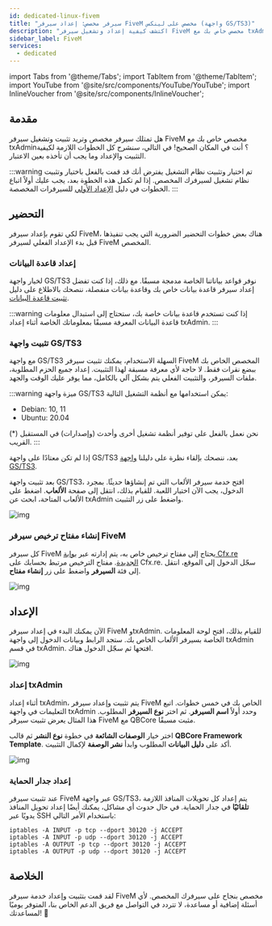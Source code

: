 ```yaml
---
id: dedicated-linux-fivem
title: "سيرفر مخصص: إعداد سيرفر FiveM مخصص على لينكس (واجهة GS/TS3)"
description: "اكتشف كيفية إعداد وتشغيل سيرفر FiveM مخصص خاص بك مع txAdmin لتجربة لعب جماعية سلسة → تعلّم المزيد الآن"
sidebar_label: FiveM
services:
  - dedicated
---
```


import Tabs from '@theme/Tabs';
import TabItem from '@theme/TabItem';
import YouTube from '@site/src/components/YouTube/YouTube';
import InlineVoucher from '@site/src/components/InlineVoucher';




## مقدمة
هل تمتلك سيرفر مخصص وتريد تثبيت وتشغيل سيرفر FiveM مخصص خاص بك مع txAdmin؟ أنت في المكان الصحيح! في التالي، سنشرح كل الخطوات اللازمة لكيفية التثبيت والإعداد وما يجب أن تأخذه بعين الاعتبار.

:::warning  تم اختيار وتثبيت نظام التشغيل
يفترض أنك قد قمت بالفعل باختيار وتثبيت نظام تشغيل لسيرفرك المخصص. إذا لم تكمل هذه الخطوة بعد، يجب عليك أولاً اتباع الخطوات في دليل [الإعداد الأولي](dedicated-setup.md) للسيرفرات المخصصة.
:::



## التحضير

لكي تقوم بإعداد سيرفر FiveM، هناك بعض خطوات التحضير الضرورية التي يجب تنفيذها قبل بدء الإعداد الفعلي لسيرفر FiveM المخصص.


### إعداد قاعدة البيانات

لخيار واجهة GS/TS3 نوفر قواعد بياناتنا الخاصة مدمجة مسبقًا. مع ذلك، إذا كنت تفضل إعداد سيرفر قاعدة بيانات خاص بك وقاعدة بيانات منفصلة، ننصحك بالاطلاع على دليل [تثبيت قاعدة البيانات](dedicated-linux-databases.md).

:::warning
إذا كنت تستخدم قاعدة بيانات خاصة بك، ستحتاج إلى استبدال معلومات قاعدة البيانات المعرفة مسبقًا بمعلوماتك الخاصة أثناء إعداد txAdmin.
:::



### تثبيت واجهة GS/TS3
مع واجهة GS/TS3 السهلة الاستخدام، يمكنك تثبيت سيرفر FiveM المخصص الخاص بك ببضع نقرات فقط. لا حاجة لأي معرفة مسبقة لهذا التثبيت. إعداد جميع الحزم المطلوبة، ملفات السيرفر، والتثبيت الفعلي يتم بشكل آلي بالكامل، مما يوفر عليك الوقت والجهد.

:::warning
ميزة واجهة GS/TS3 يمكن استخدامها مع أنظمة التشغيل التالية:

- Debian: 10, 11
- Ubuntu: 20.04

(*) نحن نعمل بالفعل على توفير أنظمة تشغيل أخرى وأحدث (وإصدارات) في المستقبل القريب.
:::

إذا لم تكن معتادًا على واجهة GS/TS3 بعد، ننصحك بإلقاء نظرة على دليلنا [واجهة GS/TS3](dedicated-linux-gs-interface.md).

بعد تثبيت واجهة GS/TS3، افتح خدمة سيرفر الألعاب التي تم إنشاؤها حديثًا. بمجرد الدخول، يجب الآن اختيار اللعبة. للقيام بذلك، انتقل إلى صفحة **الألعاب**. اضغط على الألعاب المتاحة، ابحث عن txAdmin واضغط على زر التثبيت.

![img](https://screensaver01.zap-hosting.com/index.php/s/jJaHrkd7LQAHx46/download)




### إنشاء مفتاح ترخيص سيرفر FiveM

كل سيرفر FiveM يحتاج إلى مفتاح ترخيص خاص به، يتم إدارته عبر [بوابة Cfx.re الجديدة](http://portal.cfx.re/). مفتاح الترخيص مرتبط بحسابك على Cfx.re. سجّل الدخول إلى الموقع، انتقل إلى فئة **السيرفر** واضغط على زر **إنشاء مفتاح**.

![img](https://screensaver01.zap-hosting.com/index.php/s/X6kHcs6o2dcFJqw/preview)



## الإعداد

الآن يمكنك البدء في إعداد سيرفر FiveM وtxAdmin. للقيام بذلك، افتح لوحة المعلومات الخاصة بسيرفر الألعاب الخاص بك. ستجد الرابط وبيانات الدخول إلى واجهة txAdmin في قسم txAdmin. افتحها ثم سجّل الدخول هناك.

![img](https://screensaver01.zap-hosting.com/index.php/s/W5xoFtgfZkeZFgQ/preview)

### إعداد txAdmin

أثناء إعداد txAdmin، يتم تثبيت وإعداد سيرفر FiveM الخاص بك في خمس خطوات. اتبع التعليمات في واجهة txAdmin وحدد أولاً **اسم السيرفر**. ثم اختر **نوع السيرفر** المطلوب. هذا المثال يعرض تثبيت سيرفر FiveM مع QBCore مثبت مسبقًا.

اختر خيار **الوصفات الشائعة** في خطوة **نوع النشر** ثم قالب **QBCore Framework Template**. أكد على **دليل البيانات** المطلوب وابدأ **نشر الوصفة** لإكمال التثبيت.

![img](https://screensaver01.zap-hosting.com/index.php/s/i7mSNNs29b6QLjz/download)




### إعداد جدار الحماية

عند تثبيت سيرفر FiveM عبر واجهة GS/TS3، يتم إعداد كل تحويلات المنافذ اللازمة **تلقائيًا** في جدار الحماية. في حال حدوث أي مشاكل، يمكنك أيضًا إعداد تحويل المنافذ يدويًا عبر SSH باستخدام الأمر التالي:

```
iptables -A INPUT -p tcp --dport 30120 -j ACCEPT
iptables -A INPUT -p udp --dport 30120 -j ACCEPT
iptables -A OUTPUT -p tcp --dport 30120 -j ACCEPT
iptables -A OUTPUT -p udp --dport 30120 -j ACCEPT 
```



## الخلاصة

لقد قمت بتثبيت وإعداد خدمة سيرفر FiveM مخصص بنجاح على سيرفرك المخصص. لأي أسئلة إضافية أو مساعدة، لا تتردد في التواصل مع فريق الدعم الخاص بنا، المتوفر يوميًا لمساعدتك! 🙂


<InlineVoucher />